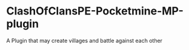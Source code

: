 ClashOfClansPE-Pocketmine-MP-plugin
===================================

A Plugin that may create villages and battle against each other
